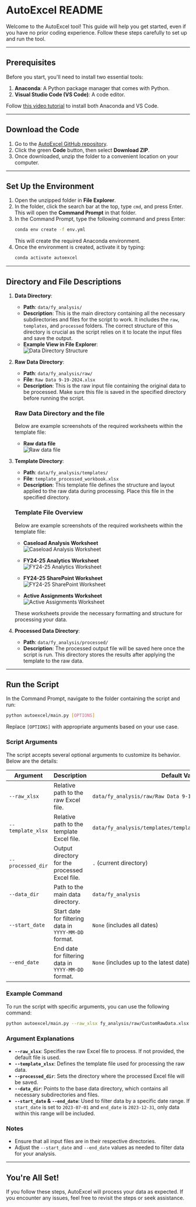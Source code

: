 # AutoExcel README  

Welcome to the AutoExcel tool! This guide will help you get started, even if you have no prior coding experience. Follow these steps carefully to set up and run the tool.

---

## Prerequisites  

Before you start, you'll need to install two essential tools:

1. **Anaconda**: A Python package manager that comes with Python.  
2. **Visual Studio Code (VS Code)**: A code editor.  

Follow [this video tutorial](https://www.youtube.com/watch?v=uhwpJ0SaxFM) to install both Anaconda and VS Code.

---

## Download the Code  

1. Go to the [AutoExcel GitHub repository](https://github.com/lllangWV/AutoExcel).
2. Click the green **Code** button, then select **Download ZIP**.
3. Once downloaded, unzip the folder to a convenient location on your computer.

---

## Set Up the Environment  

1. Open the unzipped folder in **File Explorer**.
2. In the folder, click the search bar at the top, type `cmd`, and press Enter. This will open the **Command Prompt** in that folder.
3. In the Command Prompt, type the following command and press Enter:  
   ```bash
   conda env create -f env.yml
   ```
   This will create the required Anaconda environment.  
4. Once the environment is created, activate it by typing:  
   ```bash
   conda activate autoexcel
   ```

---

## Directory and File Descriptions

1. **Data Directory**:  
   - **Path**: `data/fy_analysis/`  
   - **Description**: This is the main directory containing all the necessary subdirectories and files for the script to work. It includes the `raw`, `templates`, and `processed` folders. The correct structure of this directory is crucial as the script relies on it to locate the input files and save the output.  
   - **Example View in File Explorer**:  
     ![Data Directory Structure](../images/data_dir.png)  

2. **Raw Data Directory**:  
   - **Path**: `data/fy_analysis/raw/`
   - **File**: `Raw Data 9-19-2024.xlsx`
   - **Description**: This is the raw input file containing the original data to be processed. Make sure this file is saved in the specified directory before running the script.

   ### Raw Data Directory and the file

   Below are example screenshots of the required worksheets within the template file:  

   - **Raw data file**  
     ![Raw data file](../images/raw-data_Award-Negotiation-Master-List_ws.png)  


3. **Template Directory**:  
   - **Path**: `data/fy_analysis/templates/`
   - **File**: `template_processed_workbook.xlsx`
   - **Description**: This template file defines the structure and layout applied to the raw data during processing. Place this file in the specified directory.

   ### Template File Overview  

   Below are example screenshots of the required worksheets within the template file:  

   - **Caseload Analysis Worksheet**  
     ![Caseload Analysis Worksheet](../images/template_caseload_analysis_ws.png)  

   - **FY24-25 Analytics Worksheet**  
     ![FY24-25 Analytics Worksheet](../images/template_FY24-25-Analytics_ws.png)  

   - **FY24-25 SharePoint Worksheet**  
     ![FY24-25 SharePoint Worksheet](../images/template_FY24-25-SharePoint_ws.png)  

   - **Active Assignments Worksheet**  
     ![Active Assignments Worksheet](../images/template_Active-Assignments_ws.png)  

   These worksheets provide the necessary formatting and structure for processing your data.



4. **Processed Data Directory**:  
   - **Path**: `data/fy_analysis/processed/`
   - **Description**: The processed output file will be saved here once the script is run. This directory stores the results after applying the template to the raw data.

---


## Run the Script  

In the Command Prompt, navigate to the folder containing the script and run:  
```bash
python autoexcel/main.py [OPTIONS]
```  
Replace `[OPTIONS]` with appropriate arguments based on your use case.

### Script Arguments

The script accepts several optional arguments to customize its behavior. Below are the details:

| Argument            | Description                                              | Default Value                                             |
|---------------------|----------------------------------------------------------|-----------------------------------------------------------|
| `--raw_xlsx`        | Relative path to the raw Excel file.                     | `data/fy_analysis/raw/Raw Data 9-19-2024.xlsx`            |
| `--template_xlsx`   | Relative path to the template Excel file.                | `data/fy_analysis/templates/template_processed_workbook.xlsx` |
| `--processed_dir`   | Output directory for the processed Excel file.           | `.` (current directory)                                    |
| `--data_dir`        | Path to the main data directory.                         | `data/fy_analysis`                                        |
| `--start_date`      | Start date for filtering data in `YYYY-MM-DD` format.    | `None` (includes all dates)                               |
| `--end_date`        | End date for filtering data in `YYYY-MM-DD` format.      | `None` (includes up to the latest date)                   |

### Example Command

To run the script with specific arguments, you can use the following command:  
```bash
python autoexcel/main.py --raw_xlsx fy_analysis/raw/CustomRawData.xlsx --template_xlsx fy_analysis/templates/CustomTemplate.xlsx --processed_dir /path/to/output --data_dir /custom/data/path --start_date 2023-01-01 --end_date 2023-12-31
```

### Argument Explanations

- **`--raw_xlsx`**: Specifies the raw Excel file to process. If not provided, the default file is used.
- **`--template_xlsx`**: Defines the template file used for processing the raw data.
- **`--processed_dir`**: Sets the directory where the processed Excel file will be saved.
- **`--data_dir`**: Points to the base data directory, which contains all necessary subdirectories and files.
- **`--start_date` & `--end_date`**: Used to filter data by a specific date range. If `start_date` is set to `2023-07-01` and `end_date` is `2023-12-31`, only data within this range will be included.

### Notes

- Ensure that all input files are in their respective directories.
- Adjust the `--start_date` and `--end_date` values as needed to filter data for your analysis.




---

## You're All Set!  

If you follow these steps, AutoExcel will process your data as expected. If you encounter any issues, feel free to revisit the steps or seek assistance.